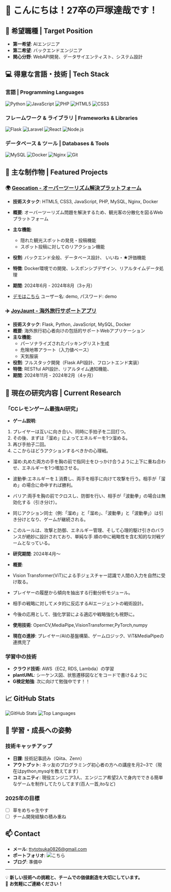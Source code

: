 # 👋 こんにちは！27卒の戸塚達哉です！

## 🎯 希望職種 | Target Position
- **第一希望**: AIエンジニア
- **第二希望**: バックエンドエンジニア
- **関心分野**: WebAPI開発、データサイエンティスト、システム設計

## 💻 得意な言語・技術 | Tech Stack
### 言語 | Programming Languages
![Python](https://img.shields.io/badge/-Python-3776AB?style=flat&logo=python&logoColor=white)
![JavaScript](https://img.shields.io/badge/-JavaScript-F7DF1E?style=flat&logo=javascript&logoColor=black)
![PHP](https://img.shields.io/badge/-PHP-777BB4?style=flat&logo=php&logoColor=white)
![HTML5](https://img.shields.io/badge/-HTML5-E34F26?style=flat&logo=html5&logoColor=white)
![CSS3](https://img.shields.io/badge/-CSS3-1572B6?style=flat&logo=css3&logoColor=white)

### フレームワーク & ライブラリ | Frameworks & Libraries
![Flask](https://img.shields.io/badge/-Flask-000000?style=flat&logo=flask&logoColor=white)
![Laravel](https://img.shields.io/badge/-Laravel-FF2D20?style=flat&logo=laravel&logoColor=white)
![React](https://img.shields.io/badge/-React-61DAFB?style=flat&logo=react&logoColor=black)
![Node.js](https://img.shields.io/badge/-Node.js-339933?style=flat&logo=node.js&logoColor=white)

### データベース & ツール | Databases & Tools
![MySQL](https://img.shields.io/badge/-MySQL-4479A1?style=flat&logo=mysql&logoColor=white)
![Docker](https://img.shields.io/badge/-Docker-2496ED?style=flat&logo=docker&logoColor=white)
![Nginx](https://img.shields.io/badge/-Nginx-009639?style=flat&logo=nginx&logoColor=white)
![Git](https://img.shields.io/badge/-Git-F05032?style=flat&logo=git&logoColor=white)

## 🚀 主な制作物 | Featured Projects

### 🌍 [Geocation - オーバーツーリズム解決プラットフォーム](https://github.com/TT0144/geocation)
- **技術スタック**: HTML5, CSS3, JavaScript, PHP, MySQL, Nginx, Docker
- **概要**: オーバーツーリズム問題を解決するため、観光客の分散化を図るWebプラットフォーム
- **主な機能**: 
  - 隠れた観光スポットの発見・投稿機能
  - スポット投稿に対してのリアクション機能
- **役割**: バックエンド全般、データベース設計、 いいね・★評価機能
- **特徴**: Docker環境での開発、レスポンシブデザイン、リアルタイムデータ処理
- **期間**: 2024年6月 - 2024年8月（3ヶ月）

- [デモはこちら](https://geocation.gps-share.net/homepage.php)
 ユーザー名: demo, 
 パスワード: demo

### ✈️ [JoyJaunt - 海外旅行サポートアプリ](https://github.com/TT0144/joyjaunt)
- **技術スタック**: Flask, Python, JavaScript, MySQL, Docker
- **概要**: 海外旅行初心者向けの包括的サポートWebアプリケーション
- **主な機能**:
  - パーソナライズされたパッキングリスト生成
  - 危険地帯アラート（入力値ベース）
  - 天気服装
- **役割**: フルスタック開発（Flask API設計、フロントエンド実装）
- **特徴**: RESTful API設計、リアルタイム通知機能、
- **期間**: 2024年11月 - 2024年2月（4ヶ月）

## 🔬 現在の研究内容 | Current Research

### 「CCレモンゲーム最強AI研究」
- **ゲーム説明**:
1. プレイヤーは互いに向き合い、同時に手拍子を二回打つ。
2. その後、まずは「溜め」によってエネルギーを1つ溜める。
3. 再び手拍子二回。
4. ここからはどうアクションするべきかの心理戦。
- 溜め:丸めた両方の手を胸の前で指同士をひっかけ合うように上下に重ね合わせ、エネルギーを1つ増加させる。 
- 波動拳:エネルギーを１消費し、両手を相手に向けて攻撃を行う。相手が「溜め」の場合に命中すれば勝利。 
- バリア:両手を胸の前でクロスし、防御を行い、相手が「波動拳」の場合は無効化する（引き分け）。 
- 同じアクション同士（例:「溜め」と「溜め」、「波動拳」と「波動拳」）は引き分けとなり、ゲームが継続される。 
- このルールは、攻撃と防御、エネルギー管理、そして心理的駆け引きのバランスが絶妙に設計されており、単純な手
順の中に戦略性を含む知的な対戦ゲームとなっている。

- **研究期間**: 2024年4月～
- **概要**: 
- Vision Transformer(ViT)による手ジェスチャー認識で人間の入力を自然に受け取る。
- プレイヤーの履歴から傾向を抽出する行動分析モジュール。
- 相手の戦略に対してメタ的に反応するAIエージェントの戦術設計。
- 今後の応用として、強化学習による適応や戦略強化も視野に。
- **使用技術**: OpenCV,MediaPipe,VisionTransformer,PyTorch,numpy
- **現在の進捗**: プレイヤー/AIの基盤構築、ゲームロジック、ViT&MediaPipeの連携完了

### 学習中の技術
- **クラウド技術**: AWS（EC2, RDS, Lambda）の学習
- **plantUML**: シーケンス図、状態遷移図などをコードで書けるように
- **G検定勉強**: 次に向けて勉強中です！！

## 📈 GitHub Stats
![GitHub Stats](https://github-readme-stats.vercel.app/api?username=TT0144&show_icons=true&theme=radical)
![Top Languages](https://github-readme-stats.vercel.app/api/top-langs/?username=TT0144&layout=compact&theme=radical)

## 🌱 学習・成長への姿勢

### 技術キャッチアップ
- **日課**: 技術記事読み（Qiita、Zenn）
- **アウトプット**: ネッ友のプログラミング初心者の方への講座を月2~3で（現在はpython,mysqlを教えてます）
- **コミュニティ**: 現役エンジニア3人、エンジニア希望2人で身内でできる簡単なゲームを制作してたりしてます(百人一首,itoなど)

### 2025年の目標
- [ ] 草をめちゃ生やす
- [ ] チーム開発経験の積み重ね

## 📫 Contact
- **メール**: ttytotsuka0826@gmail.com
- **ポートフォリオ**: ![こちら](https://tt0144.github.io/portfolio/)
- **ブログ**: 準備中
---

💡 **新しい技術への挑戦と、チームでの価値創造を大切にしています。**  
🤝 **お気軽にご連絡ください！**
